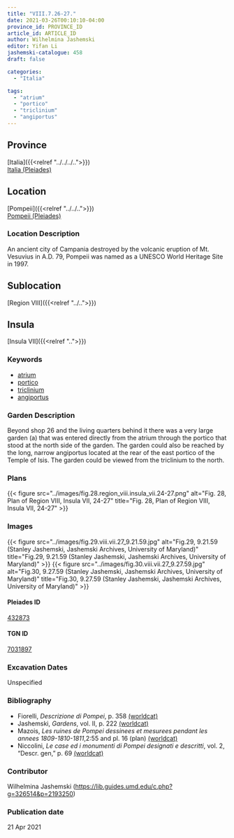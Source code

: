```yaml
---
title: "VIII.7.26-27."
date: 2021-03-26T00:10:10-04:00
province_id: PROVINCE_ID
article_id: ARTICLE_ID
author: Wilhelmina Jashemski
editor: Yifan Li
jashemski-catalogue: 458
draft: false

categories:
  - "Italia"

tags:
  - "atrium"
  - "portico"
  - "triclinium"
  - "angiportus"
---
```


## Province
[Italia]({{<relref "../../../..">}}) \
[Italia (Pleiades)](https://pleiades.stoa.org/places/1052)

## Location
[Pompeii]({{<relref "../../..">}}) \
[Pompeii (Pleiades)](https://pleiades.stoa.org/places/433032)

### Location Description
An ancient city of Campania destroyed by the volcanic eruption of Mt. Vesuvius in A.D. 79, Pompeii was named as a UNESCO World Heritage Site in 1997.

## Sublocation
[Region VIII]({{<relref "../..">}})

## Insula
[Insula VII]({{<relref "..">}})

### Keywords
 - [atrium](http://vocab.getty.edu/page/aat/300004097)
 - [portico](http://vocab.getty.edu/page/aat/300004145)
 - [triclinium](http://vocab.getty.edu/page/aat/300004359)
 - [angiportus](http://vocab.getty.edu/page/aat/300008249)

### Garden Description
Beyond shop 26 and the living quarters behind it there was a very large garden (a) that was entered directly from the atrium through the portico that stood at the north side of the garden. The garden could also be reached by the long, narrow angiportus located at the rear of the east portico of the Temple of Isis. The garden could be viewed from the triclinium to the north.

### Plans
{{< figure src="../images/fig.28.region_viii.insula_vii.24-27.png" alt="Fig. 28, Plan of Region VIII, Insula VII, 24-27" title="Fig. 28, Plan of Region VIII, Insula VII, 24-27" >}}

### Images
{{< figure src="../images/fig.29.viii.vii.27_9.21.59.jpg" alt="Fig.29, 9.21.59 (Stanley Jashemski, Jashemski Archives, University of Maryland)" title="Fig.29, 9.21.59 (Stanley Jashemski, Jashemski Archives, University of Maryland)" >}}
{{< figure src="../images/fig.30.viii.vii.27_9.27.59.jpg" alt="Fig.30, 9.27.59 (Stanley Jashemski, Jashemski Archives, University of Maryland)" title="Fig.30, 9.27.59 (Stanley Jashemski, Jashemski Archives, University of Maryland)" >}}

#### Pleiades ID
[432873](https://pleiades.stoa.org/places/538911200)

#### TGN ID
[7031897](http://vocab.getty.edu/page/tgn/2053030)

###  Excavation Dates
Unspecified

### Bibliography
* Fiorelli, *Descrizione di Pompei*, p. 358 [(worldcat)](http://www.worldcat.org/oclc/1198324804)
* Jashemski, *Gardens*, vol. II, p. 222 [(worldcat)](http://www.worldcat.org/oclc/1113367431)
* Mazois, *Les ruines de Pompei dessinees et mesurees pendant les annees 1809-1810-1811*,2:55 and pl. 16 (plan) [(worldcat)](http://www.worldcat.org/oclc/457565631)
* Niccolini, *Le case ed i monumenti di Pompei designati e descritti*, vol. 2, “Descr. gen,” p. 69 [(worldcat)](http://www.worldcat.org/oclc/906755593)

### Contributor
Wilhelmina Jashemski (https://lib.guides.umd.edu/c.php?g=326514&p=2193250)

### Publication date

21 Apr 2021
